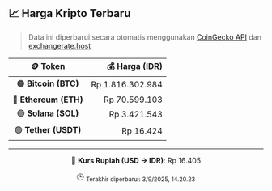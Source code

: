 

<!-- HARGA_KRIPTO -->
## 📈 Harga Kripto Terbaru

> Data ini diperbarui secara otomatis menggunakan [CoinGecko API](https://www.coingecko.com/) dan [exchangerate.host](https://exchangerate.host/)

<div align="center">

| 🪙 Token | 💰 Harga (IDR) |
|:------:|---------------:|
| 🟠 **Bitcoin (BTC)**   | Rp 1.816.302.984 |
| 🔵 **Ethereum (ETH)**  | Rp 70.599.103 |
| 🟣 **Solana (SOL)**    | Rp 3.421.543 |
| 🟢 **Tether (USDT)**   | Rp 16.424 |

---

💱 **Kurs Rupiah (USD → IDR)**: Rp 16.405

🕒 <sub>Terakhir diperbarui: 3/9/2025, 14.20.23</sub>

</div>
<!-- /HARGA_KRIPTO -->